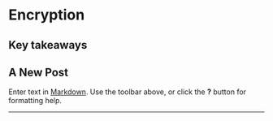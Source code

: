 # Encryption

## Key takeaways

## A New Post

Enter text in [Markdown](http://daringfireball.net/projects/markdown/). Use the toolbar above, or click the **?** button for formatting help.

***